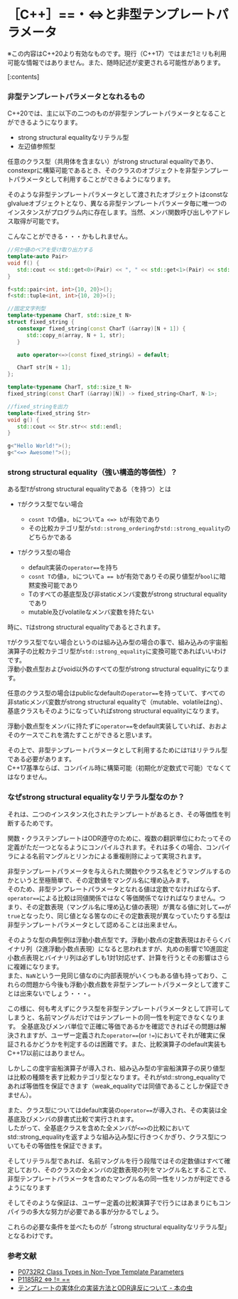 # ［C++］==・<=>と非型テンプレートパラメータ

※この内容はC++20より有効なものです。現行（C++17）ではまだ1ミリも利用可能な情報ではありません。また、随時記述が変更される可能性があります。

[:contents]

### 非型テンプレートパラメータとなれるもの
C++20では、主に以下の二つのものが非型テンプレートパラメータとなることができるようになります。
- strong structural equalityなリテラル型
- 左辺値参照型

任意のクラス型（共用体を含まない）がstrong structural equalityであり、constexprに構築可能であるとき、そのクラスのオブジェクトを非型テンプレートパラメータとして利用することができるようになります。

そのような非型テンプレートパラメータとして渡されたオブジェクトはconstなglvalueオブジェクトとなり、異なる非型テンプレートパラメータ毎に唯一つのインスタンスがプログラム内に存在します。当然、メンバ関数呼び出しやアドレス取得が可能です。

こんなことができる・・・かもしれません。
```cpp
//何か値のペアを受け取り出力する
template<auto Pair>
void f() {
   std::cout << std::get<0>(Pair) << ", " << std::get<1>(Pair) << std::endl;
}

f<std::pair<int, int>{10, 20}>();
f<std::tuple<int, int>{10, 20}>();

//固定文字列型
template<typename CharT, std::size_t N>
struct fixed_string {
   constexpr fixed_string(const CharT (&array)[N + 1]) {
      std::copy_n(array, N + 1, str);
   }

   auto operator<=>(const fixed_string&) = default;

   CharT str[N + 1];
};

template<typename CharT, std::size_t N>
fixed_string(const CharT (&array)[N]) -> fixed_string<CharT, N-1>;

//fixed_stringを出力
template<fixed_string Str>
void g() {
   std::cout << Str.str<< std::endl;
}

g<"Hello World!">();
g<"<=> Awesome!">();
```

### strong structural equality（強い構造的等価性）？
ある型`T`がstrong structural equalityである（を持つ）とは

- `T`がクラス型でない場合
    - `cosnt T`の値`a, b`について`a <=> b`が有効であり
    - その比較カテゴリ型が`std::strong_­ordering`か`std::strong_­equality`のどちらかである

- `T`がクラス型の場合
    - default実装の`operator==`を持ち  
    - `cosnt T`の値`a, b`について`a == b`が有効でありその戻り値型が`bool`に暗黙変換可能であり
    - Tのすべての基底型及び非staticメンバ変数がstrong structural equalityであり
    - mutable及びvolatileなメンバ変数を持たない

時に、`T`はstrong structural equalityであるとされます。

`T`がクラス型でない場合というのは組み込み型の場合の事で、組み込みの宇宙船演算子の比較カテゴリ型が`std::strong_­equality`に変換可能であればいいわけです。  
浮動小数点型およびvoid以外のすべての型がstrong structural equalityになります。

任意のクラス型の場合はpublicなdefaultの`operator==`を持っていて、すべての非staticメンバ変数がstrong structural equalityで（mutable、volatileはng）、基底クラスもそのようになっていればstrong structural equalityになります。

浮動小数点型をメンバに持たずに`operator==`をdefault実装していれば、おおよそのケースでこれを満たすことができると思います。

その上で、非型テンプレートパラメータとして利用するためには`T`はリテラル型である必要があります。  
C++17基準ならば、コンパイル時に構築可能（初期化が定数式で可能）でなくてはなりません。


### なぜstrong structural equalityなリテラル型なのか？
それは、二つのインスタンス化されたテンプレートがあるとき、その等価性を判断するためです。

関数・クラステンプレートはODR遵守のために、複数の翻訳単位にわたってその定義がただ一つとなるようにコンパイルされます。それは多くの場合、コンパイラによる名前マングルとリンカによる重複削除によって実現されます。

非型テンプレートパラメータを与えられた関数やクラス名をどうマングルするのかというと至極簡単で、その定数値をマングル名に埋め込みます。  
そのため、非型テンプレートパラメータとなれる値は定数でなければならず、`operator==`による比較は同値関係ではなく等価関係でなければなりません。つまり、その定数表現（マングル名に埋め込む値の表現）が異なる値に対して`==`が`true`となったり、同じ値となる筈なのにその定数表現が異なっていたりする型は非型テンプレートパラメータとして認めることは出来ません。

そのような型の典型例は浮動小数点型です。浮動小数点の定数表現はおそらくバイナリ列（2進浮動小数点表現）になると思われますが、丸めの影響で10進固定小数点表現とバイナリ列は必ずしも1対1対応せず、計算を行うとその影響はさらに複雑になります。  
また、`NaN`という一見同じ値なのに内部表現がいくつもある値も持っており、これらの問題から今後も浮動小数点数を非型テンプレートパラメータとして渡すことは出来ないでしょう・・・。

この様に、何も考えずにクラス型を非型テンプレートパラメータとして許可してしまうと、名前マングルだけではテンプレートの同一性を判定できなくなります。
全基底及びメンバ単位で正確に等価であるかを確認できればその問題は解決されますが、ユーザー定義された`operator==`(or `!=`)においてそれが確実に保証されるかどうかを判定するのは困難です。また、比較演算子のdefault実装もC++17以前にはありません。

しかしこの度宇宙船演算子が導入され、組み込み型の宇宙船演算子の戻り値型は比較の種類を表す比較カテゴリ型となります。それがstd::strong_equalityであれば等価性を保証できます（weak_equalityでは同値であることしか保証できません）。

また、クラス型についてはdefault実装の`operator==`が導入され、その実装は全基底及びメンバの辞書式比較で実行されます。  
したがって、全基底クラスを含めた全メンバが`<=>`の比較においてstd::strong_equalityを返すような組み込み型に行きつくかぎり、クラス型についてもその等価性を保証できます。

そしてリテラル型であれば、名前マングルを行う段階ではその定数値はすべて確定しており、そのクラスの全メンバの定数表現の列をマングル名とすることで、非型テンプレートパラメータを含めたマングル名の同一性をリンカが判定できるようになります

そしてそのような保証は、ユーザー定義の比較演算子で行うにはあまりにもコンパイラの多大な努力が必要である事が分かるでしょう。

これらの必要な条件を並べたものが「strong structural equalityなリテラル型」となるわけです。

### 参考文献
- [P0732R2 Class Types in Non-Type Template Parameters](http://wg21.link/p0732)
- [P1185R2 <=> != ==](http://wg21.link/p1185)
- [テンプレートの実体化の実装方法とODR違反について - 本の虫](https://cpplover.blogspot.com/2013/12/odr.html)